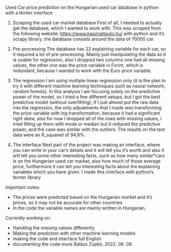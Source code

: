 Used Car price prediction on the Hungarian used car database in python with a tkinter interface

1.	Scraping the used car market database
First of all, I needed to actually get the database, which I wanted to work with. This was scraped from the following website: https://www.hasznaltauto.hu/  with python and it’s scrapy library. 
the database consists around the data of 70000 car. 

2.	Pre-processing
The database has 22 explaining variable for each car, so it required a lot of pre-processing. Mainly just manipulating the data so it is usable for regression, also I dropped two columns one had all missing values, the other one was the price variable in Forint, which is redundant, because I wanted to work with the Euro price variable.

3.	 The regression
I am using multiple linear regression only (it is the plan to try it with different machine learning techniques such as neural network, random forests). In this analysis I am focusing solely on the predictive power of the model, so I tried a few different setups, but I got the best predictive model (without overfitting), if I just almost put the raw data into the regression, the only adjustments that I made was transforming the price variable with log transformation, because it had a significant right skew, also for now I dropped all of the rows with missing values, I tried filling up them with mode or median but it reduced the predictive power, and the case was similar with  the outliers. 
The results on the test data were an R_squared of 94,8%.

4.	The interface
Next part of the project was making an interface, where you can write in your car’s details and it will tell you it’s worth and also it will tell you some other interesting facts, such as how many similar*cars is on the Hungarian used car market, also how much of those average price, furthermore it can tell you interesting facts about the explaining variables which you have given.
I made this interface with python’s tkinter library



Important notes:
-	The prices were predicted based on the Hungarian market and it’s prices, so it may not be accurate for other countries
-	In the code the variable names are mainly written in Hungarian, 

Currently working on:
-	Handling the missing values differently
-	Making the prediction with other machine learning models
-	making the code and interface full English
-	documenting the code more
Balázs Zupkó, 2022. 06. 08.
